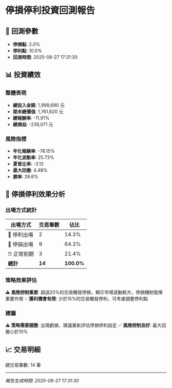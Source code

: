 # 停損停利投資回測報告

## 🎯 回測參數
- **停損點**: 2.0%
- **停利點**: 10.0%
- **回測時間**: 2025-08-27 17:31:30

## 📊 投資績效

### 整體表現
- **總投入金額**: 1,999,690 元
- **期末總價值**: 1,761,620 元
- **總報酬率**: -11.91%
- **總損益**: -238,071 元

### 風險指標
- **年化報酬率**: -78.15%
- **年化波動率**: 25.73%
- **夏普比率**: -3.12
- **最大回撤**: 4.48%
- **勝率**: 28.6%

## 🎯 停損停利效果分析

### 出場方式統計

| 出場方式 | 交易筆數 | 佔比 |
|----------|----------|------|
| 🔺 停利出場 | 2 | 14.3% |
| 🔻 停損出場 | 9 | 64.3% |
| ⏰ 正常到期 | 3 | 21.4% |
| **總計** | **14** | **100.0%** |

### 策略效果評估
⚠️ **風險控制重要**: 超過20%的交易觸發停損，顯示市場波動較大，停損機制發揮重要作用
💡 **獲利機會有限**: 少於15%的交易觸發停利，可考慮調整停利點

### 建議
⚠️ **策略需要調整**: 出現虧損，建議重新評估停損停利設定
✅ **風險控制良好**: 最大回撤小於10%


## 📈 交易明細
總交易筆數: 14 筆

---
*報告生成時間: 2025-08-27 17:31:30*
